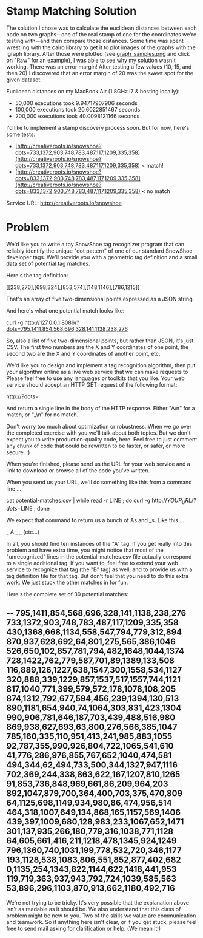 Stamp Matching Solution
========

The solution I chose was to calculate the euclidean distances between each node on two graphs--one of the real stamp of one for the coordinates we're testing with--and then compare those distances. Some time was spent wrestling with the cairo library to get it to plot images of the graphs with the igraph library. After those were plotted (see [graph_samples.png](https://github.com/obimod/stamping/blob/master/graph_samples.png) and click on "Raw" for an example), I was able to see why my solution wasn't working. There was an error margin! After testing a few values (10, 15, and then 20) I discovered that an error margin of 20 was the sweet spot for the given dataset.

Euclidean distances on my MacBook Air (1.8GHz i7 & hosting locally):
  - 50,000 executions took 9.94717907906 seconds
  - 100,000 executions took 20.6022851467 seconds
  - 200,000 executions took 40.0098121166 seconds

I'd like to implement a stamp discovery process soon. But for now, here's some tests:
- [http://creativeroots.io/snowshoe?dots=733,1372,903,748,783,487,117,1209,335,358](http://creativeroots.io/snowshoe?dots=733,1372,903,748,783,487,117,1209,335,358) < match!
- [http://creativeroots.io/snowshoe?dots=833,1372,903,748,783,487,117,1209,335,358](http://creativeroots.io/snowshoe?dots=833,1372,903,748,783,487,117,1209,335,358) < no match

Service URL: http://creativeroots.io/snowshoe

Problem
========

We'd like you to write a toy SnowShoe tag recognizer program that can reliably identify the unique "dot pattern" of one of our standard SnowShoe developer tags. We'll provide you with a geometric tag definition and a small data set of potential tag matches.

Here's the tag definition:

  [[238,276],[698,324],[853,574],[148,1146],[786,1215]]

That's an array of five two-dimensional points expressed as a JSON string.

And here's what one potential match looks like:

  curl -g http://127.0.0.1:8086/?dots=795,1411,854,568,696,328,141,1138,238,276

So, also a list of five two-dimensional points, but rather than JSON, it's just CSV. The first two numbers are the X and Y coordinates of one point, the second two are the X and Y coordinates of another point, etc.

We'd like you to design and implement a tag recognition algorithm, then put your algorithm online as a live web service that we can make requests to Please feel free to use any languages or toolkits that you like. Your web service should accept an HTTP GET request of the following format:

  http://<your-service-url-and-path>?dots=<potential match line>

And return a single line in the body of the HTTP response. Either "A\n" for a match, or "_\n" for no match.

Don't worry too much about optimization or robustness. 
When we go over the completed exercise with you we'll talk about both topics. 
But we don't expect you to write production-quality code, here. 
Feel free to just comment any chunk of code that could be rewritten to be faster, or safer, or more secure. :)

When you're finished, please send us the URL for your web service and a link to download or browse all of the code you've written.

When you send us your URL, we'll do something like this from a command line ...

  cat potential-matches.csv | while read -r LINE ; do curl -g http://$YOUR_URL/?dots=$LINE ; done

We expect that command to return us a bunch of As and _s. Like this ...

  _
  A
  _
  _
  (etc...)

In all, you should find ten instances of the "A" tag. If you get really into this problem and have extra time, you might notice that most of the "unrecognized" lines in the potential-matches.csv file actually correspond to a single additional tag. 
If you want to, feel free to extend your web service to recognize that tag (the "B" tag) as well, and to provide us with a tag definition file for that tag. But don't feel that you need to do this extra work. We just stuck the other matches in for fun.

Here's the complete set of 30 potential matches:

--
795,1411,854,568,696,328,141,1138,238,276
733,1372,903,748,783,487,117,1209,335,358
430,1368,668,1134,558,547,794,779,312,894
870,937,628,692,64,801,275,565,386,1046
526,650,102,857,781,794,482,1648,1044,1374
728,1422,762,779,587,701,89,1389,133,508
116,889,126,1227,638,1547,300,1558,534,1127
320,888,339,1229,857,1537,517,1557,744,1121
817,1040,771,399,579,572,178,1078,108,205
874,1312,792,677,594,456,239,1394,130,513
890,1181,654,940,74,1064,303,831,423,1304
990,906,781,646,187,703,439,488,516,980
869,938,627,693,63,800,276,566,385,1047
785,160,335,110,951,413,241,985,883,1055
92,787,355,990,926,804,722,1065,541,610
41,776,286,976,855,767,652,1040,474,581
494,344,62,494,733,500,344,1327,947,1116
702,369,244,338,863,622,167,1207,810,1265
91,853,736,848,969,661,86,209,964,203
892,1047,879,700,364,400,703,375,470,809
64,1125,698,1149,934,980,86,474,956,514
464,318,1007,649,134,868,165,1157,569,1406
439,397,1009,680,128,983,233,1067,652,1471
301,137,935,266,180,779,316,1038,771,1128
64,605,661,416,211,1218,478,1345,924,1249
796,1360,740,1031,199,778,532,720,346,1177
193,1128,538,1083,806,551,852,877,402,682
0,1135,254,1343,822,1144,622,1418,441,953
119,719,363,937,943,792,724,1039,585,563
53,896,296,1103,870,913,662,1180,492,716
----

We're not trying to be tricky. It's very possible that the explanation above isn't as readable as it should be. We also understand that this class of problem might be new to you. Two of the skills we value are communication and teamwork. So if anything here isn't clear, or if you get stuck, please feel free to send mail asking for clarification or help. (We mean it!)

